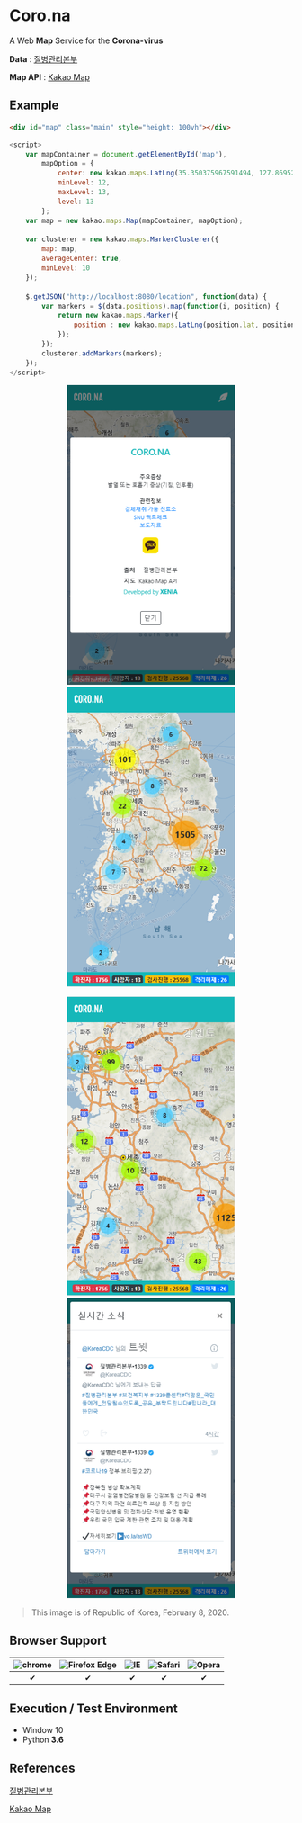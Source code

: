 # Coro.na

A Web **Map** Service for the **Corona-virus**

**Data** : [질병관리본부](http://www.cdc.go.kr/index.es?sid=a2)

**Map API** : [Kakao Map](http://apis.map.kakao.com/)

## Example

```html
<div id="map" class="main" style="height: 100vh"></div>
```

```javascript
<script>
    var mapContainer = document.getElementById('map'),
        mapOption = { 
            center: new kakao.maps.LatLng(35.350375967591494, 127.86952137759117),
            minLevel: 12,
            maxLevel: 13,
            level: 13
        };
    var map = new kakao.maps.Map(mapContainer, mapOption); 

    var clusterer = new kakao.maps.MarkerClusterer({
        map: map,
        averageCenter: true, 
        minLevel: 10
    });
    
    $.getJSON("http://localhost:8080/location", function(data) {
        var markers = $(data.positions).map(function(i, position) {
            return new kakao.maps.Marker({
                position : new kakao.maps.LatLng(position.lat, position.lng)
            });
        });
        clusterer.addMarkers(markers);
    });  
</script>
```

<p align=center>
  <img width="300px" src="https://github.com/Xenia101/Coro.na/blob/master/img/img4.PNG?raw=true">
  <img width="300px" src="https://github.com/Xenia101/Coro.na/blob/master/img/image.PNG?raw=true">
</p>


<p align=center>
  <img width="300px" src="https://github.com/Xenia101/Coro.na/blob/master/img/img2.PNG?raw=true">
  <img width="300px"src="https://github.com/Xenia101/Coro.na/blob/master/img/img3.PNG?raw=true">
</p>

> This image is of Republic of Korea, February 8, 2020.

## Browser Support

| ![chrome](https://camo.githubusercontent.com/26846e979600799e9f4273d38bd9e5cb7bb8d6d0/68747470733a2f2f7261772e6769746875622e636f6d2f616c7272612f62726f777365722d6c6f676f732f6d61737465722f7372632f6368726f6d652f6368726f6d655f34387834382e706e67) 	| ![Firefox Edge](https://camo.githubusercontent.com/6087557f69ec6585eb7f8d7bd7d9ecb6b7f51ba1/68747470733a2f2f7261772e6769746875622e636f6d2f616c7272612f62726f777365722d6c6f676f732f6d61737465722f7372632f66697265666f782f66697265666f785f34387834382e706e67) 	| ![IE](https://camo.githubusercontent.com/4b062fb12353b0ef8420a72ddc3debf6b2ee5747/68747470733a2f2f7261772e6769746875622e636f6d2f616c7272612f62726f777365722d6c6f676f732f6d61737465722f7372632f617263686976652f696e7465726e65742d6578706c6f7265725f392d31312f696e7465726e65742d6578706c6f7265725f392d31315f34387834382e706e67) 	| ![Safari](https://camo.githubusercontent.com/6fbaeb334b99e74ddd89190a42766ea3b4600d2c/68747470733a2f2f7261772e6769746875622e636f6d2f616c7272612f62726f777365722d6c6f676f732f6d61737465722f7372632f7361666172692f7361666172695f34387834382e706e67) 	| ![Opera](https://camo.githubusercontent.com/96d2405a936da1fb8988db0c1d304d3db04b8a52/68747470733a2f2f7261772e6769746875622e636f6d2f616c7272612f62726f777365722d6c6f676f732f6d61737465722f7372632f6f706572612f6f706572615f34387834382e706e67) 	|
|:------:	|:------------:	|:--:	|:------:	|:-----:	|
|    ✔   	|       ✔      	|  ✔ 	|    ✔   	|   ✔   	|


## Execution / Test Environment

- Window 10
- Python **3.6**


## References

[질병관리본부](http://www.cdc.go.kr/index.es?sid=a2)

[Kakao Map](http://apis.map.kakao.com/)
